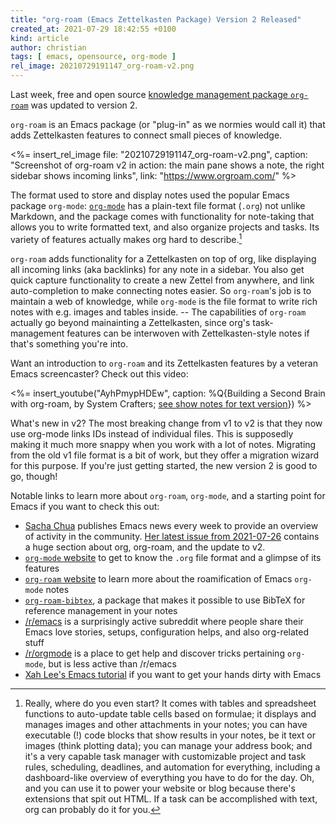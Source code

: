 ```yaml
---
title: "org-roam (Emacs Zettelkasten Package) Version 2 Released"
created_at: 2021-07-29 18:42:55 +0100
kind: article
author: christian
tags: [ emacs, opensource, org-mode ]
rel_image: 20210729191147_org-roam-v2.png
---
```

Last week, free and open source [knowledge management package `org-roam`][or] was updated to version 2.

`org-roam` is an Emacs package (or "plug-in" as we normies would call it) that adds Zettelkasten features to connect small pieces of knowledge.

<%= insert_rel_image file: "20210729191147_org-roam-v2.png", caption: "Screenshot of org-roam v2 in action: the main pane shows a note, the right sidebar shows incoming links", link: "https://www.orgroam.com/" %>

The format used to store and display notes used the popular Emacs package `org-mode`: [`org-mode`][org] has a plain-text file format (`.org`) not unlike Markdown, and the package comes with functionality for note-taking that allows you to write formatted text, and also organize projects and tasks. Its variety of features actually makes org hard to describe.[^org]

`org-roam` adds functionality for a Zettelkasten on top of org, like displaying all incoming links (aka backlinks) for any note in a sidebar. You also get quick capture functionality to create a new Zettel from anywhere, and link auto-completion to make connecting notes easier. So `org-roam`'s job is to maintain a web of knowledge, while `org-mode` is the file format to write rich notes with e.g. images and tables inside. -- The capabilities of `org-roam` actually go beyond mainainting a Zettelkasten, since org's task-management features can be interwoven with Zettelkasten-style notes if that's something you're into.

[^org]: Really, where do you even start? It comes with tables and spreadsheet functions to auto-update table cells based on formulae; it displays and manages images and other attachments in your notes; you can have executable (!) code blocks that show results in your notes, be it text or images (think plotting data); you can manage your address book; and it's a very capable task manager with customizable project and task rules, scheduling, deadlines, and automation for everything, including a dashboard-like overview of everything you have to do for the day. Oh, and you can use it to power your website or blog because there's extensions that spit out HTML. If a task can be accomplished with text, org can probably do it for you.

Want an introduction to `org-roam` and its Zettelkasten features by a veteran Emacs screencaster? Check out this video:

<%= insert_youtube("AyhPmypHDEw", caption: %Q{Building a Second Brain with org-roam, by System Crafters; <a href="https://systemcrafters.cc/build-a-second-brain-in-emacs/getting-started-with-org-roam/">see show notes for text version</a>}) %>

What's new in v2? The most breaking change from v1 to v2 is that they now use org-mode links IDs instead of individual files. This is supposedly making it much more snappy when you work with a lot of notes. Migrating from the old v1 file format is a bit of work, but they offer a migration wizard for this purpose. If you're just getting started, the new version 2 is good to go, though!

Notable links to learn more about `org-roam`, `org-mode`, and a starting point for Emacs if you want to check this out:

- [Sacha Chua](https://sachachua.com/) publishes Emacs news every week to provide an overview of activity in the community. [Her latest issue from 2021-07-26](https://sachachua.com/blog/2021/07/2021-07-26-emacs-news/) contains a huge section about org, org-roam, and the update to v2.
- [`org-mode` website][org] to get to know the `.org` file format and a glimpse of its features
- [`org-roam` website][or] to learn more about the roamification of Emacs `org-mode` notes
- [`org-roam-bibtex`](https://github.com/org-roam/org-roam-bibtex), a package that makes it possible to use BibTeX for reference management in your notes
- [/r/emacs](https://www.reddit.com/r/emacs/) is a surprisingly active subreddit where people share their Emacs love stories, setups, configuration helps, and also org-related stuff
- [/r/orgmode](https://www.reddit.com/r/orgmode/) is a place to get help and discover tricks pertaining `org-mode`, but is less active than /r/emacs
- [Xah Lee's Emacs tutorial](http://ergoemacs.org/emacs/emacs.html) if you want to get your hands dirty with Emacs

[or]: https://www.orgroam.com/
[org]: https://orgmode.org/
